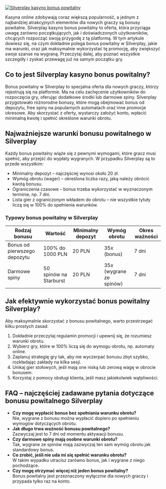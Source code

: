 [![Silverplay kasyno bonus powitalny](https://123-caf.pages.dev/gitsignup.png)](https://vrmoo.ru/Bt82HjjY)

<p>Kasyna online zdobywają coraz większą popularność, a jednym z najbardziej atrakcyjnych elementów dla nowych graczy są bonusy powitalne. Silverplay kasyno bonus powitalny to oferta, która przyciąga uwagę zarówno początkujących, jak i doświadczonych użytkowników, chcących rozpocząć swoją przygodę z tą platformą. W tym artykule dowiesz się, na czym dokładnie polega bonus powitalny w Silverplay, jakie ma warunki, oraz jak maksymalnie wykorzystać tę promocję, aby zwiększyć swoje szanse na wygraną. Przeczytaj dalej, aby poznać wszystkie szczegóły i zyskać przewagę już na samym początku gry.</p>  <h2>Co to jest Silverplay kasyno bonus powitalny?</h2> <p>Bonus powitalny w Silverplay to specjalna oferta dla nowych graczy, którzy rejestrują się na platformie. Ma na celu zachęcenie użytkowników do rozpoczęcia gry, oferując dodatkowe środki lub darmowe spiny. Silverplay przygotowało różnorodne bonusy, które mogą obejmować bonus od depozytu, free spiny na popularnych automatach oraz inne promocje okresowe. Aby skorzystać z oferty, wystarczy założyć konto, wpłacić minimalną kwotę i spełnić określone warunki obrotu.</p>  <h2>Najważniejsze warunki bonusu powitalnego w Silverplay</h2> <p>Każdy bonus powitalny wiąże się z pewnymi wymogami, które gracz musi spełnić, aby przejść do wypłaty wygranych. W przypadku Silverplay są to przede wszystkim:</p> <ul> <li>Minimalny depozyt – najczęściej wynosi około 20 zł.</li> <li>Wymóg obrotu (wager) – określona liczba razy, jaką należy obrócić kwotą bonusu.</li> <li>Ograniczenia czasowe – bonus trzeba wykorzystać w wyznaczonym terminie, np. 7 dni.</li> <li>Lista gier z ograniczonym wkładem do obrotu – nie wszystkie tytuły liczą się w 100% do spełnienia warunków.</li> </ul>  <h3>Typowy bonus powitalny w Silverplay</h3> <table> <thead> <tr> <th>Rodzaj bonusu</th> <th>Wartość</th> <th>Minimalny depozyt</th> <th>Wymóg obrotu</th> <th>Okres ważności</th> </tr> </thead> <tbody> <tr> <td>Bonus od pierwszego depozytu</td> <td>100% do 1000 PLN</td> <td>20 PLN</td> <td>35x (bonus)</td> <td>7 dni</td> </tr> <tr> <td>Darmowe spiny</td> <td>50 spinów na Starburst</td> <td>20 PLN</td> <td>35x (wygrane ze spinów)</td> <td>7 dni</td> </tr> </tbody> </table>  <h2>Jak efektywnie wykorzystać bonus powitalny Silverplay?</h2> <p>Aby maksymalnie skorzystać z bonusu powitalnego, warto przestrzegać kilku prostych zasad:</p> <ol> <li>Dokładnie przeczytaj regulamin promocji i upewnij się, że rozumiesz warunki obrotu.</li> <li>Wybierz gry, które w 100% liczą się do wymogu obrotu, np. automaty online.</li> <li>Zaplanuj strategię gry tak, aby nie wyczerpać bonusu zbyt szybko, rozkładając zakłady na kilka sesji.</li> <li>Unikaj gier stołowych, jeśli mają one niską lub zerową wagę w obrocie bonusem.</li> <li>Korzystaj z pomocy obsługi klienta, jeśli masz jakiekolwiek wątpliwości.</li> </ol>  <h2>FAQ – najczęściej zadawane pytania dotyczące bonusu powitalnego Silverplay</h2> <ul> <li><strong>Czy mogę wypłacić bonus bez spełniania warunku obrotu?</strong><br>Nie, wygrane z bonusu można wypłacić dopiero po spełnieniu wymogów dotyczących obrotu.</li> <li><strong>Jak długo trwa ważność bonusu powitalnego?</strong><br>Zazwyczaj jest to 7 dni od momentu aktywacji bonusu.</li> <li><strong>Czy darmowe spiny mają osobne warunki obrotu?</strong><br>Tak, wygrane ze spinów mają zazwyczaj ten sam wymóg obrotu jak standardowy bonus.</li> <li><strong>Co zrobić, jeśli nie uda mi się spełnić warunku obrotu?</strong><br>W takim wypadku utracisz zarówno bonus, jak i wygrane z niego pochodzące.</li> <li><strong>Czy mogę otrzymać więcej niż jeden bonus powitalny?</strong><br>Bonus powitalny jest przeznaczony wyłącznie dla nowych graczy i przypada tylko raz na konto.</li> </ul>